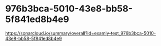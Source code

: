 # 976b3bca-5010-43e8-bb58-5f841ed8b4e9
https://sonarcloud.io/summary/overall?id=examly-test_976b3bca-5010-43e8-bb58-5f841ed8b4e9
